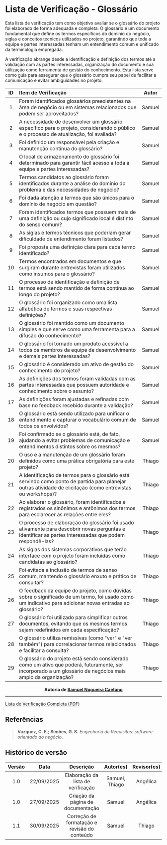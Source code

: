 # Lista de Verificação - Glossário

Esta lista de verificação tem como objetivo avaliar se o glossário do projeto foi elaborado de forma adequada e completa. O glossário é um documento fundamental que define os termos específicos do domínio do negócio, siglas e conceitos técnicos utilizados no projeto, garantindo que toda a equipe e partes interessadas tenham um entendimento comum e unificado da terminologia empregada.

A verificação abrange desde a identificação e definição dos termos até a validação com as partes interessadas, organização do documento e sua utilização como ferramenta de gestão do conhecimento. Esta lista serve como guia para assegurar que o glossário cumpra seu papel de facilitar a comunicação e evitar ambiguidades no projeto.

| ID  | Item de Verificação                                                                                                                                          | Autor  |
|:---:|:------------------------------------------------------------------------------------------------------------------------------------------------------------ |:------:|
|  1  | Foram identificados glossários preexistentes na área de negócio ou em sistemas relacionados que podem ser aproveitados?                                      | Samuel |
|  2  | A necessidade de desenvolver um glossário específico para o projeto, considerando o público e o processo de atualização, foi avaliada?                       | Samuel |
|  3  | Foi definido um responsável pela criação e manutenção contínua do glossário?                                                                                 | Samuel |
|  4  | O local de armazenamento do glossário foi determinado para garantir fácil acesso a toda a equipe e partes interessadas?                                      | Samuel |
|  5  | Termos candidatos ao glossário foram identificados durante a análise do domínio do problema e das necessidades de negócio?                                   | Samuel |
|  6  | Foi dada atenção a termos que são únicos para o domínio de negócio em questão?                                                                               | Samuel |
|  7  | Foram identificados termos que possuem mais de uma definição ou cujo significado local é distinto do senso comum?                                            | Samuel |
|  8  | As siglas e termos técnicos que poderiam gerar dificuldade de entendimento foram listados?                                                                   | Samuel |
|  9  | Foi proposta uma definição clara para cada termo identificado?                                                                                               | Samuel |
| 10  | Termos encontrados em documentos e que surgiram durante entrevistas foram utilizados como insumos para o glossário?                                          | Samuel |
| 11  | O processo de identificação e definição de termos está sendo mantido de forma contínua ao longo do projeto?                                                  | Samuel |
| 12  | O glossário foi organizado como uma lista alfabética de termos e suas respectivas definições?                                                                | Samuel |
| 13  | O glossário foi mantido como um documento simples e que serve como uma ferramenta para a difusão do conhecimento?                                            | Samuel |
| 14  | O glossário foi tornado um produto acessível a todos os membros da equipe de desenvolvimento e demais partes interessadas?                                   | Samuel |
| 15  | O glossário é considerado um ativo de gestão do conhecimento do projeto?                                                                                     | Samuel |
| 16  | As definições dos termos foram validadas com as partes interessadas que possuem autoridade e conhecimento sobre o assunto?                                   | Samuel |
| 17  | As definições foram ajustadas e refinadas com base no feedback recebido durante a validação?                                                                 | Samuel |
| 18  | O glossário está sendo utilizado para unificar o entendimento e capturar o vocabulário comum de todos os envolvidos?                                         | Samuel |
| 19  | Foi confirmado se o glossário está, de fato, ajudando a evitar problemas de comunicação e entendimentos distintos sobre os mesmos?                           | Samuel |
| 20  | O uso e a manutenção de um glossário foram definidos como uma prática obrigatória para este projeto?                                                         | Thiago |
| 21  | A identificação de termos para o glossário está servindo como ponto de partida para planejar outras atividade de elicitação (como entrevistas ou workshops)? | Thiago |
| 22  | Ao elaborar o glossário, foram identificados e registrados os sinônimos e antônimos dos termos para esclarecer as relações entre eles?                       | Thiago |
| 23  | O processo de elaboração do glossário foi usado ativamente para descobrir novas perguntas e identificar as partes interessadas que podem respondê-las?       | Thiago |
| 24  | As siglas dos sistemas corporativos que terão interface com o projeto foram incluídas como candidatas ao glossário?                                          | Thiago |
| 25  | Foi evitada a inclusão de termos de senso comum, mantendo o glossário enxuto e prático de consultar?                                                         | Thiago |
| 26  | O feedback da equipe do projeto, como dúvidas sobre o significado de um termo, foi usado como um indicativo para adicionar novas entradas ao glossário?      | Thiago |
| 27  | O glossário foi utilizado para simplificar outros documentos, evitando que os mesmos termos sejam redefinidos em cada especificação?                         | Thiago |
| 28  | O glossário utiliza remissivas (como "ver" e "ver também") para correlacionar termos relacionados e facilitar a consulta?                                    | Thiago |
| 29  | O glossário do projeto está sendo considerado como um ativo que poderá, futuramente, ser incorporado a um glossário de negócios mais amplo da organização?   | Thiago |

<div align="center">
  <strong>Autoria de <a href="https://github.com/samuelncaetano">Samuel Nogueira Caetano</a></strong>
</div>

---

[Lista de Verificação Completa (PDF)](./pdf/Lista%20de%20verificação%20–%20Glossario.pdf)

## Referências
> **Vazquez, C. E.; Simões, G. S.** *Engenharia de Requisitos: software orientado ao negócio*.

## Histórico de versão

| Versão |    Data    |                  Descrição                   |   Autor(es)    | Revisor(es) |
|:------:|:----------:|:--------------------------------------------:|:--------------:|:-----------:|
|  1.0   | 22/09/2025 |      Elaboração da lista de verificação      | Samuel, Thiago |  Angélica   |
|  1.0   | 27/09/2025 |      Criação da página de documentação       |     Samuel     |  Angélica   |
|  1.1   | 30/09/2025 | Correção de formatação e revisão do conteúdo |     Samuel     |   Thiago    |
